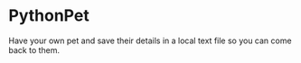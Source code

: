 # PythonPet
Have your own pet and save their details in a local text file so you can come back to them.

